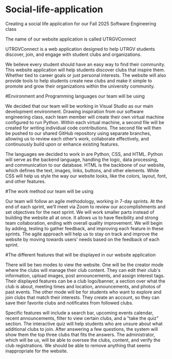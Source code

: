 # Social-life-application
Creating a social life application for our Fall 2025 Software Engineering class

The name of our website application is called UTRGVConnect

UTRGVConnect is a web application designed to help UTRGV students discover, join, and engage with student clubs and organizations. 

We believe every student should have an easy way to find their community. This website application will help students discover clubs that inspire them. Whether tied to career goals or just personal interests. The website will also provide tools to help students create new clubs and make it simple to promote and grow their organizations within the university community.


#Environment and Programming languages our team will be using 

We decided that our team will be working in Visual Studio as our main development environment. Drawing inspiration from our software engineering class, each team member will create their own virtual machine configured to run Python. Within each 
virtual machine, a second file will be created for writing individual code contributions. The second file will then be pushed to our shared GitHub repository using separate branches, allowing us to review each other’s work, collaborate effectively, and continuously build upon or enhance existing features.

The languages we decided to work in are Python, CSS, and HTML. Python will serve as the backend language, handling the logic, data processing, and communication to our database. HTML is the backbone of our website, which defines the text, images, 
links, buttons, and other elements. While CSS will help us style the way our website looks, like the colors, layout, font, and other features. 

#The work method our team will be using 

Our team will follow an agile methodology, working in 7-day sprints. At the end of each sprint, we’ll meet via Zoom to review our accomplishments and set objectives for the next sprint. We will work  smaller parts instead of building the website all at once. It allows us to have flexibility and strong team collaboration, ending with overall quality improvement. We will begin by adding, testing to gather feedback, and improving each feature in these sprints. The agile approach will help us to stay on track and improve the website by moving towards users' needs based on the feedback of each sprint. 


#The different features that will be displayed in our website application 

There will be two modes to view the website. One will be the creator mode where the clubs will manage their club content. They can edit their club's information, upload images, post announcements, and assign interest tags. Their displayed features can be a club logo/banner, a section over what the club is about, meeting times and location, announcements, and photos of past events. 
The other mode will be for students who want to explore and join clubs that match their interests. They create an account, so they can save their favorite clubs and notificates from followed clubs. 

Specific features will include a search bar, upcoming events calendar, recent announcements, filter to view certain clubs, and a "take the quiz" section. The interactive quiz will help students who are unsure about what additional clubs to join. After answering a few questions, the system will show them the top three clubs that fits the answers. 
The administrator, which will be us, will be able to oversee the clubs, content, and verify the club registrations. We should be able to remove anything that seems inappropriate for the website.




